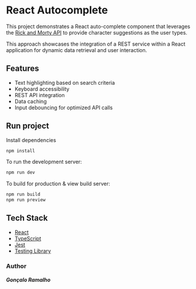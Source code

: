 # React Autocomplete

This project demonstrates a React auto-complete component that leverages the [Rick and Morty API](https://rickandmortyapi.com/) to provide character suggestions as the user types.

This approach showcases the integration of a REST service within a React application for dynamic data retrieval and user interaction.

## Features

- Text highlighting based on search criteria
- Keyboard accessibility
- REST API integration
- Data caching
- Input debouncing for optimized API calls

## Run project

Install dependencies

```bash
npm install
```

To run the development server:

```bash
npm run dev
```

To build for production & view build server:

```bash
npm run build
npm run preview
```

## Tech Stack

- [React](https://reactjs.org/)
- [TypeScript](https://www.typescriptlang.org/)
- [Jest](https://jestjs.io/)
- [Testing Library](https://testing-library.com/)

### Author

##### Gonçalo Ramalho
